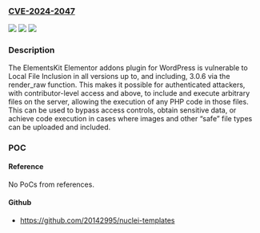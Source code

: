 ### [CVE-2024-2047](https://cve.mitre.org/cgi-bin/cvename.cgi?name=CVE-2024-2047)
![](https://img.shields.io/static/v1?label=Product&message=ElementsKit%20Elementor%20addons&color=blue)
![](https://img.shields.io/static/v1?label=Version&message=*%3C%3D%203.0.6%20&color=brighgreen)
![](https://img.shields.io/static/v1?label=Vulnerability&message=CWE-98%20Improper%20Control%20of%20Filename%20for%20Include%2FRequire%20Statement%20in%20PHP%20Program%20('PHP%20Remote%20File%20Inclusion')&color=brighgreen)

### Description

The ElementsKit Elementor addons plugin for WordPress is vulnerable to Local File Inclusion in all versions up to, and including, 3.0.6 via the render_raw function. This makes it possible for authenticated attackers, with contributor-level access and above, to include and execute arbitrary files on the server, allowing the execution of any PHP code in those files. This can be used to bypass access controls, obtain sensitive data, or achieve code execution in cases where images and other “safe” file types can be uploaded and included.

### POC

#### Reference
No PoCs from references.

#### Github
- https://github.com/20142995/nuclei-templates

